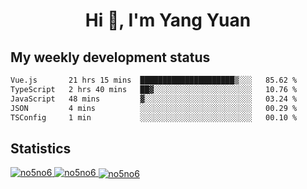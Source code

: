 <h1 align="center">Hi 👋, I'm Yang Yuan</h1>


## My weekly development status
<!--START_SECTION:waka-->

```txt
Vue.js       21 hrs 15 mins  █████████████████████▒░░░   85.62 %
TypeScript   2 hrs 40 mins   ██▓░░░░░░░░░░░░░░░░░░░░░░   10.76 %
JavaScript   48 mins         ▓░░░░░░░░░░░░░░░░░░░░░░░░   03.24 %
JSON         4 mins          ░░░░░░░░░░░░░░░░░░░░░░░░░   00.29 %
TSConfig     1 min           ░░░░░░░░░░░░░░░░░░░░░░░░░   00.10 %
```

<!--END_SECTION:waka-->

## Statistics
<a href="https://github.com/anuraghazra/github-readme-stats">
  <img src="https://github-readme-stats.vercel.app/api/top-langs/?username=no5no6&theme=dracula" alt="no5no6">
</a>
<a href="https://github.com/anuraghazra/github-readme-stats">
  <img src="https://github-readme-stats.vercel.app/api?username=no5no6&show_icons=true&theme=dracula&line_height=40" alt="no5no6">
</a>
<a href="https://github.com/anuraghazra/github-readme-stats">
  <img align="center" src="https://github-readme-streak-stats.herokuapp.com/?user=no5no6&theme=dracula" alt="no5no6" />
</a>